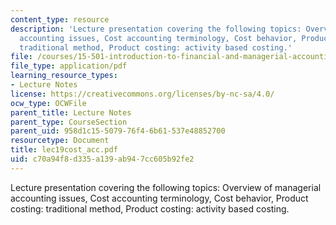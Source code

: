 ```yaml
---
content_type: resource
description: 'Lecture presentation covering the following topics: Overview of managerial
  accounting issues, Cost accounting terminology, Cost behavior, Product costing:
  traditional method, Product costing: activity based costing.'
file: /courses/15-501-introduction-to-financial-and-managerial-accounting-spring-2004/c70a94f8d335a139ab947cc605b92fe2_lec19cost_acc.pdf
file_type: application/pdf
learning_resource_types:
- Lecture Notes
license: https://creativecommons.org/licenses/by-nc-sa/4.0/
ocw_type: OCWFile
parent_title: Lecture Notes
parent_type: CourseSection
parent_uid: 958d1c15-5079-76f4-6b61-537e48852700
resourcetype: Document
title: lec19cost_acc.pdf
uid: c70a94f8-d335-a139-ab94-7cc605b92fe2
---
```

Lecture presentation covering the following topics: Overview of managerial accounting issues, Cost accounting terminology, Cost behavior, Product costing: traditional method, Product costing: activity based costing.